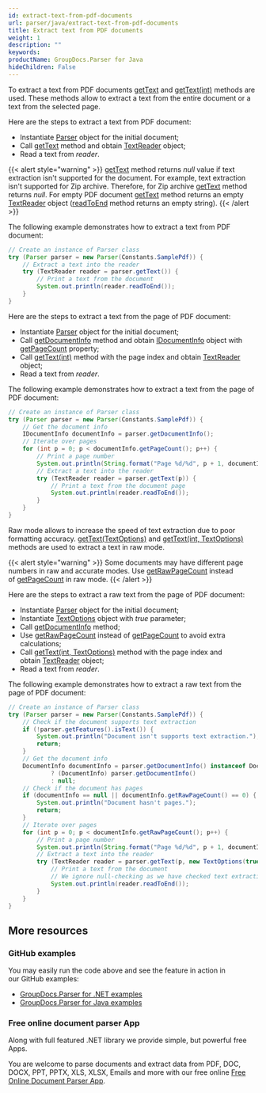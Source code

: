 ```yaml
---
id: extract-text-from-pdf-documents
url: parser/java/extract-text-from-pdf-documents
title: Extract text from PDF documents
weight: 1
description: ""
keywords: 
productName: GroupDocs.Parser for Java
hideChildren: False
---
```

To extract a text from PDF documents [getText](https://apireference.groupdocs.com/java/parser/com.groupdocs.parser/Parser#getText()) and [getText(int)](https://apireference.groupdocs.com/java/parser/com.groupdocs.parser/Parser#getText(int)) methods are used. These methods allow to extract a text from the entire document or a text from the selected page.

Here are the steps to extract a text from PDF document:

*   Instantiate [Parser](https://apireference.groupdocs.com/java/parser/com.groupdocs.parser/Parser) object for the initial document;
*   Call [getText](https://apireference.groupdocs.com/java/parser/com.groupdocs.parser/Parser#getText()) method and obtain [TextReader](https://apireference.groupdocs.com/java/parser/com.groupdocs.parser.data/TextReader ) object;
*   Read a text from *reader*.

{{< alert style="warning" >}}
[getText](https://apireference.groupdocs.com/java/parser/com.groupdocs.parser/Parser#getText()) method returns *null* value if text extraction isn't supported for the document. For example, text extraction isn't supported for Zip archive. Therefore, for Zip archive [getText](https://apireference.groupdocs.com/java/parser/com.groupdocs.parser/Parser#getText()) method returns *null*. For empty PDF document [getText](https://apireference.groupdocs.com/java/parser/com.groupdocs.parser/Parser#getText()) method returns an empty [TextReader](https://apireference.groupdocs.com/java/parser/com.groupdocs.parser.data/TextReader) object ([readToEnd](https://apireference.groupdocs.com/java/parser/com.groupdocs.parser.data/TextReader#readToEnd()) method returns an empty string).
{{< /alert >}}

The following example demonstrates how to extract a text from PDF document:

```java
// Create an instance of Parser class
try (Parser parser = new Parser(Constants.SamplePdf)) {
    // Extract a text into the reader
    try (TextReader reader = parser.getText()) {
        // Print a text from the document
        System.out.println(reader.readToEnd());
    }
}
```

Here are the steps to extract a text from the page of PDF document:

*   Instantiate [Parser](https://apireference.groupdocs.com/java/parser/com.groupdocs.parser/Parser) object for the initial document;
*   Call [getDocumentInfo](https://apireference.groupdocs.com/java/parser/com.groupdocs.parser/Parser#getDocumentInfo()) method and obtain [IDocumentInfo](https://apireference.groupdocs.com/java/parser/com.groupdocs.parser.options/IDocumentInfo "interface in com.groupdocs.parser.options") object with [getPageCount](https://apireference.groupdocs.com/java/parser/com.groupdocs.parser.options/IDocumentInfo#getPageCount()) property;
*   Call [getText(int)](https://apireference.groupdocs.com/java/parser/com.groupdocs.parser/Parser#getText(int)) method with the page index and obtain [TextReader](https://apireference.groupdocs.com/java/parser/com.groupdocs.parser.data/TextReader) object;
*   Read a text from *reader*.

The following example demonstrates how to extract a text from the page of PDF document:

```java
// Create an instance of Parser class
try (Parser parser = new Parser(Constants.SamplePdf)) {
    // Get the document info
    IDocumentInfo documentInfo = parser.getDocumentInfo();
    // Iterate over pages
    for (int p = 0; p < documentInfo.getPageCount(); p++) {
        // Print a page number
        System.out.println(String.format("Page %d/%d", p + 1, documentInfo.getPageCount()));
        // Extract a text into the reader
        try (TextReader reader = parser.getText(p)) {
            // Print a text from the document page
            System.out.println(reader.readToEnd());
        }
    }
}
```
Raw mode allows to increase the speed of text extraction due to poor formatting accuracy. [getText(TextOptions)](https://apireference.groupdocs.com/java/parser/com.groupdocs.parser/Parser#getText(com.groupdocs.parser.options.TextOptions)) and [getText(int, TextOptions)](https://apireference.groupdocs.com/java/parser/com.groupdocs.parser/Parser#getText(int,%20com.groupdocs.parser.options.TextOptions)) methods are used to extract a text in raw mode.

{{< alert style="warning" >}}
Some documents may have different page numbers in raw and accurate modes. Use [getRawPageCount](https://apireference.groupdocs.com/java/parser/com.groupdocs.parser.options/IDocumentInfo#getRawPageCount()) instead of [getPageCount](https://apireference.groupdocs.com/java/parser/com.groupdocs.parser.options/IDocumentInfo#getPageCount()) in raw mode.
{{< /alert >}}

Here are the steps to extract a raw text from the page of PDF document:

*   Instantiate [Parser](https://apireference.groupdocs.com/java/parser/com.groupdocs.parser/Parser) object for the initial document;
*   Instantiate [TextOptions](https://apireference.groupdocs.com/java/parser/com.groupdocs.parser.options/TextOptions) object with *true* parameter;
*   Call [getDocumentInfo](https://apireference.groupdocs.com/java/parser/com.groupdocs.parser/Parser#getDocumentInfo()) method;
*   Use [getRawPageCount](https://apireference.groupdocs.com/java/parser/com.groupdocs.parser.options/IDocumentInfo#getRawPageCount()) instead of [getPageCount](https://apireference.groupdocs.com/java/parser/com.groupdocs.parser.options/IDocumentInfo#getPageCount()) to avoid extra calculations;
*   Call [getText(int, TextOptions)](https://apireference.groupdocs.com/java/parser/com.groupdocs.parser/Parser#getText(int,%20com.groupdocs.parser.options.TextOptions)) method with the page index and obtain [TextReader](https://apireference.groupdocs.com/java/parser/com.groupdocs.parser.data/TextReader) object;
*   Read a text from *reader*.

The following example demonstrates how to extract a raw text from the page of PDF document:

```java
// Create an instance of Parser class
try (Parser parser = new Parser(Constants.SamplePdf)) {
    // Check if the document supports text extraction
    if (!parser.getFeatures().isText()) {
        System.out.println("Document isn't supports text extraction.");
        return;
    }
    // Get the document info
    DocumentInfo documentInfo = parser.getDocumentInfo() instanceof DocumentInfo
            ? (DocumentInfo) parser.getDocumentInfo()
            : null;
    // Check if the document has pages
    if (documentInfo == null || documentInfo.getRawPageCount() == 0) {
        System.out.println("Document hasn't pages.");
        return;
    }
    // Iterate over pages
    for (int p = 0; p < documentInfo.getRawPageCount(); p++) {
        // Print a page number
        System.out.println(String.format("Page %d/%d", p + 1, documentInfo.getPageCount()));
        // Extract a text into the reader
        try (TextReader reader = parser.getText(p, new TextOptions(true))) {
            // Print a text from the document
            // We ignore null-checking as we have checked text extraction feature support earlier
            System.out.println(reader.readToEnd());
        }
    }
}
```

## More resources

### GitHub examples

You may easily run the code above and see the feature in action in our GitHub examples:

*   [GroupDocs.Parser for .NET examples](https://github.com/groupdocs-parser/GroupDocs.Parser-for-.NET)    
*   [GroupDocs.Parser for Java examples](https://github.com/groupdocs-parser/GroupDocs.Parser-for-Java)    

### Free online document parser App

Along with full featured .NET library we provide simple, but powerful free Apps.

You are welcome to parse documents and extract data from PDF, DOC, DOCX, PPT, PPTX, XLS, XLSX, Emails and more with our free online [Free Online Document Parser App](https://products.groupdocs.app/parser).